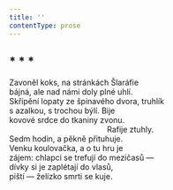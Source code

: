```yaml
---
title: ''
contentType: prose
---
```


## \* \* \*

Zavoněl koks, na stránkách Šlaráfie  
bájná, ale nad námi doly plné uhlí.  
Skřípění lopaty ze špinavého dvora, truhlík  
s azalkou, s trochou býlí. Bije  
kovové srdce do tkaniny zvonu.  
                                             Rafije ztuhly.  
Sedm hodin, a pěkně přituhuje.  
Venku koulovačka, a o tu hru je  
zájem: chlapci se trefují do mezičasů —  
dívky si je zaplétají do vlasů,  
piští — želízko smrti se kuje.
